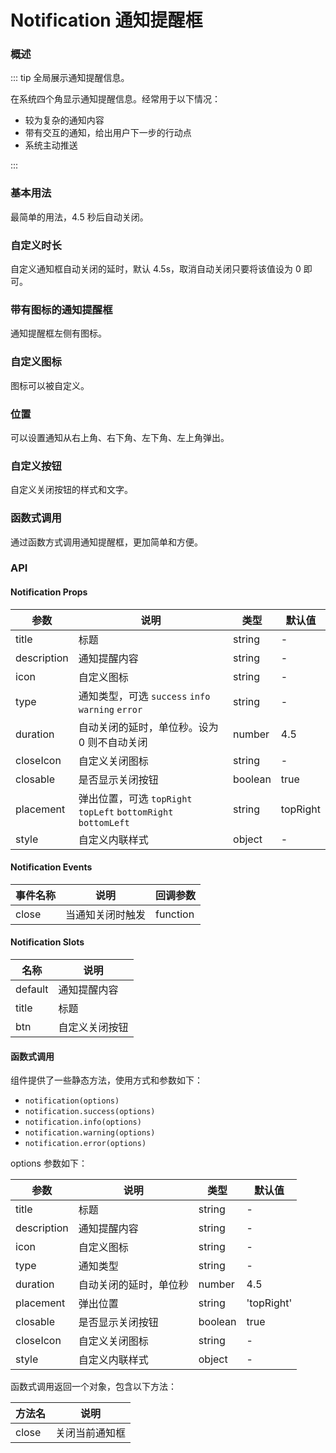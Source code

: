 # Notification 通知提醒框

### 概述

::: tip
全局展示通知提醒信息。

在系统四个角显示通知提醒信息。经常用于以下情况：

- 较为复杂的通知内容
- 带有交互的通知，给出用户下一步的行动点
- 系统主动推送

:::


### 基本用法

最简单的用法，4.5 秒后自动关闭。

<demo src="../demos/notification/notification-01-basic.vue"></demo>

### 自定义时长

自定义通知框自动关闭的延时，默认 4.5s，取消自动关闭只要将该值设为 0 即可。

<demo src="../demos/notification/notification-02-duration.vue"></demo>

### 带有图标的通知提醒框

通知提醒框左侧有图标。

<demo src="../demos/notification/notification-03-with-icon.vue"></demo>

### 自定义图标

图标可以被自定义。

<demo src="../demos/notification/notification-04-custom-icon.vue"></demo>

### 位置

可以设置通知从右上角、右下角、左下角、左上角弹出。

<demo src="../demos/notification/notification-05-placement.vue"></demo>

### 自定义按钮

自定义关闭按钮的样式和文字。

<demo src="../demos/notification/notification-06-custom-button.vue"></demo>

### 函数式调用

通过函数方式调用通知提醒框，更加简单和方便。

<!-- <demo src="../demos/notification/notification-07-method.vue"></demo> -->

### API

#### Notification Props

| 参数 | 说明 | 类型 | 默认值 |
| --- | --- | --- | --- |
| title | 标题 | string | - |
| description | 通知提醒内容 | string | - |
| icon | 自定义图标 | string | - |
| type | 通知类型，可选 `success` `info` `warning` `error` | string | - |
| duration | 自动关闭的延时，单位秒。设为 0 则不自动关闭 | number | 4.5 |
| closeIcon | 自定义关闭图标 | string | - |
| closable | 是否显示关闭按钮 | boolean | true |
| placement | 弹出位置，可选 `topRight` `topLeft` `bottomRight` `bottomLeft` | string | topRight |
| style | 自定义内联样式 | object | - |

#### Notification Events

| 事件名称 | 说明 | 回调参数 |
| --- | --- | --- |
| close | 当通知关闭时触发 | function | - |

#### Notification Slots

| 名称 | 说明 |
| --- | --- |
| default | 通知提醒内容 |
| title | 标题 |
| btn | 自定义关闭按钮 |

#### 函数式调用

组件提供了一些静态方法，使用方式和参数如下：

- `notification(options)`
- `notification.success(options)`
- `notification.info(options)`
- `notification.warning(options)`
- `notification.error(options)`

options 参数如下：

| 参数 | 说明 | 类型 | 默认值 |
| --- | --- | --- | --- |
| title | 标题 | string | - |
| description | 通知提醒内容 | string | - |
| icon | 自定义图标 | string | - |
| type | 通知类型 | string | - |
| duration | 自动关闭的延时，单位秒 | number | 4.5 |
| placement | 弹出位置 | string | 'topRight' |
| closable | 是否显示关闭按钮 | boolean | true |
| closeIcon | 自定义关闭图标 | string | - |
| style | 自定义内联样式 | object | - |

函数式调用返回一个对象，包含以下方法：

| 方法名 | 说明 |
| --- | --- |
| close | 关闭当前通知框 | 
